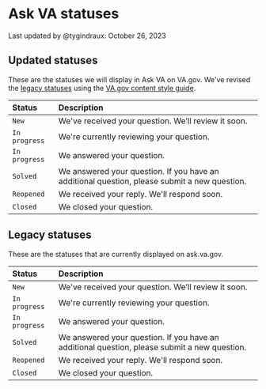 # Ask VA statuses

Last updated by @tygindraux: October 26, 2023

## Updated statuses

These are the statuses we will display in Ask VA on VA.gov. We've revised the [legacy statuses](https://github.com/department-of-veterans-affairs/va.gov-team/new/master/products/ask-va/design#legacy-statuses) using the [VA.gov content style guide](https://design.va.gov/content-style-guide/plain-language/use-active-voice).

|Status|Description|
|:--|:--|
|`New`|We've received your question. We’ll review it soon.|
|`In progress`|We're currently reviewing your question.|
|`In progress`|We answered your question.|
|`Solved`|We answered your question. If you have an additional question, please submit a new question.|
|`Reopened`|We received your reply. We'll respond soon.|
|`Closed`|We closed your question.|

## Legacy statuses

These are the statuses that are currently displayed on ask.va.gov.

|Status|Description|
|:--|:--|
|`New`|We've received your question. We’ll review it soon.|
|`In progress`|We're currently reviewing your question.|
|`In progress`|We answered your question.|
|`Solved`|We answered your question. If you have an additional question, please submit a new question.|
|`Reopened`|We received your reply. We'll respond soon.|
|`Closed`|We closed your question.|
